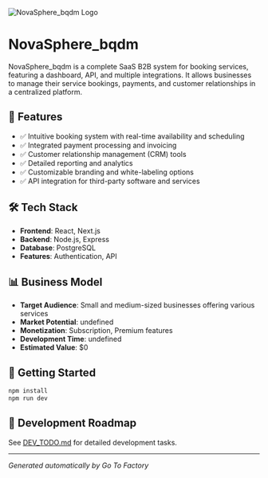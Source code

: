 ![NovaSphere_bqdm Logo](https://oaidalleapiprodscus.blob.core.windows.net/private/org-rLrcvDcvisW6Io0FOgsRuTl6/user-HUvCoz1lRT8paqE04sR0GEIe/img-61cImxAG8DlOzUwAnhs2jYLY.png?st=2025-08-26T19%3A09%3A54Z&se=2025-08-26T21%3A09%3A54Z&sp=r&sv=2024-08-04&sr=b&rscd=inline&rsct=image/png&skoid=b2c0e1c0-cf97-4e19-8986-8073905d5723&sktid=a48cca56-e6da-484e-a814-9c849652bcb3&skt=2025-08-25T20%3A35%3A58Z&ske=2025-08-26T20%3A35%3A58Z&sks=b&skv=2024-08-04&sig=paAVUQ4WJ8YUB4B4AWZ6ns7ydv7uWi1TXn0UDECr998%3D)

# NovaSphere_bqdm

NovaSphere_bqdm is a complete SaaS B2B system for booking services, featuring a dashboard, API, and multiple integrations. It allows businesses to manage their service bookings, payments, and customer relationships in a centralized platform.

## 🚀 Features

- ✅ Intuitive booking system with real-time availability and scheduling
- ✅ Integrated payment processing and invoicing
- ✅ Customer relationship management (CRM) tools
- ✅ Detailed reporting and analytics
- ✅ Customizable branding and white-labeling options
- ✅ API integration for third-party software and services

## 🛠️ Tech Stack

- **Frontend**: React, Next.js
- **Backend**: Node.js, Express
- **Database**: PostgreSQL
- **Features**: Authentication, API

## 📊 Business Model

- **Target Audience**: Small and medium-sized businesses offering various services
- **Market Potential**: undefined
- **Monetization**: Subscription, Premium features
- **Development Time**: undefined
- **Estimated Value**: $0

## 🚀 Getting Started

```bash
npm install
npm run dev
```

## 📝 Development Roadmap

See [DEV_TODO.md](./DEV_TODO.md) for detailed development tasks.

---
*Generated automatically by Go To Factory*